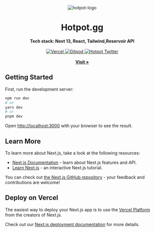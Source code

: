 <div align="center">
    <img src="https://github.com/manazpr/test2232/assets/12442269/0097c600-9d55-466a-837a-9b9d8f2962fd" alt="hotpot-logo">
    <h1>Hotpot.gg</h1>
    <strong>Tech stack: Next 13, React, Tailwind,Reservoir API</strong>
</div>
<br>
<div align="center">
    <a href="https://vercel.com/manazpr/hotpot">
        <img src="https://therealsujitk-vercel-badge.vercel.app/?app=hotpot-manazpr" alt="Vercel">
    </a>
     <a href="https://gitpod.io/#https://github.com/Hotpot-protocol1/hotpot-mainnet-fe">
        <img src="https://img.shields.io/badge/setup-automated-blue?logo=gitpod" alt="Gitpod">
    </a>
     <a href="https://twitter.com/hotpot_gg">
        <img src="https://img.shields.io/twitter/follow/hotpot_gg?style=social" alt="Hotpot Twitter">
    </a>
</div>
<div align="center">
    <br>
    <a href="https://market.hotpot.gg"><b>Visit »</b></a>
    <br>
   
</div>

## Getting Started

First, run the development server:

```bash
npm run dev
# or
yarn dev
# or
pnpm dev
```

Open [http://localhost:3000](http://localhost:3000) with your browser to see the result.

## Learn More

To learn more about Next.js, take a look at the following resources:

- [Next.js Documentation](https://nextjs.org/docs) - learn about Next.js features and API.
- [Learn Next.js](https://nextjs.org/learn) - an interactive Next.js tutorial.

You can check out [the Next.js GitHub repository](https://github.com/vercel/next.js/) - your feedback and contributions are welcome!

## Deploy on Vercel

The easiest way to deploy your Next.js app is to use the [Vercel Platform](https://vercel.com/new?utm_medium=default-template&filter=next.js&utm_source=create-next-app&utm_campaign=create-next-app-readme) from the creators of Next.js.

Check out our [Next.js deployment documentation](https://nextjs.org/docs/deployment) for more details.
